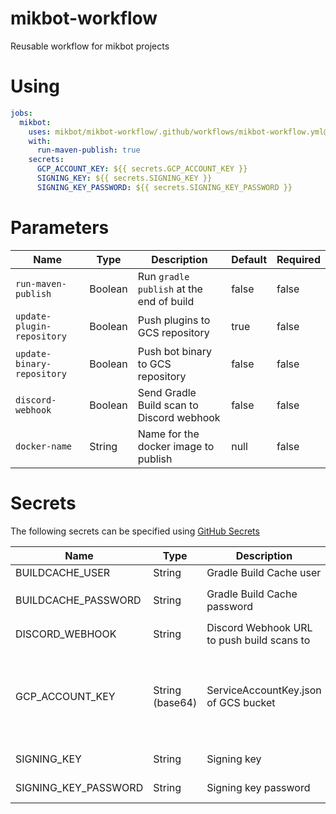 # mikbot-workflow

Reusable workflow for mikbot projects

# Using

```yml
jobs:
  mikbot:
    uses: mikbot/mikbot-workflow/.github/workflows/mikbot-workflow.yml@v1.0.7
    with:
      run-maven-publish: true
    secrets:
      GCP_ACCOUNT_KEY: ${{ secrets.GCP_ACCOUNT_KEY }}
      SIGNING_KEY: ${{ secrets.SIGNING_KEY }}
      SIGNING_KEY_PASSWORD: ${{ secrets.SIGNING_KEY_PASSWORD }}
```

# Parameters

| Name                       | Type    | Description                               | Default | Required |
|----------------------------|---------|-------------------------------------------|---------|----------|
| `run-maven-publish`        | Boolean | Run `gradle publish` at the end of build  | false   | false    |
| `update-plugin-repository` | Boolean | Push plugins to GCS repository            | true    | false    |
| `update-binary-repository` | Boolean | Push bot binary to GCS repository         | false   | false    |
| `discord-webhook`          | Boolean | Send Gradle Build scan to Discord webhook | false   | false    |
| `docker-name`              | String  | Name for the docker image to publish      | null   | false    |

# Secrets

The following secrets can be specified
using [GitHub Secrets](https://docs.github.com/de/actions/security-guides/encrypted-secrets)

| Name                 | Type            | Description                                | Default | Required                                                                                           |
|----------------------|-----------------|--------------------------------------------|---------|----------------------------------------------------------------------------------------------------|
| BUILDCACHE_USER      | String          | Gradle Build Cache user                    | null    | false                                                                                              |
| BUILDCACHE_PASSWORD  | String          | Gradle Build Cache password                | null    | if `BUILDCACHE_USER` is specified                                                                  |
| DISCORD_WEBHOOK      | String          | Discord Webhook URL to push build scans to | null    | if `discord-webhook` is true                                                                       |
| GCP_ACCOUNT_KEY      | String (base64) | ServiceAccountKey.json of GCS bucket       | null    | if `update-plugin-repository` or `update-binary-repository  is true or `run-maven-publish` is true |
| SIGNING_KEY          | String          | Signing key                                | null    | if `run-maven-publish` is true                                                                     |
| SIGNING_KEY_PASSWORD | String          | Signing key password                       | null    | if `run-maven-publish` is true                                                                     |
